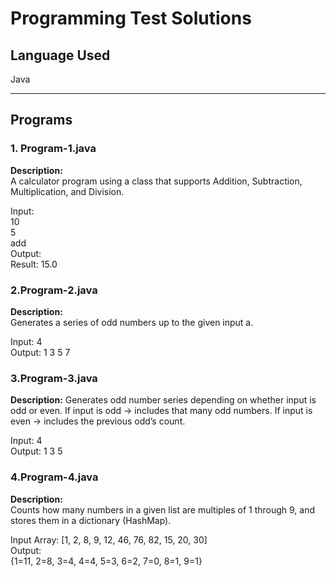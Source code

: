 # Programming Test Solutions

## Language Used
Java  

---

## Programs

### 1. Program-1.java  
**Description:**  
A calculator program using a class that supports Addition, Subtraction, Multiplication, and Division.  

Input:  
10  
5  
add  
Output:  
Result: 15.0


### 2.Program-2.java
**Description:**  
Generates a series of odd numbers up to the given input a.

Input: 4  
Output: 1 3 5 7


### 3.Program-3.java
**Description:** 
Generates odd number series depending on whether input is odd or even.
If input is odd → includes that many odd numbers.
If input is even → includes the previous odd’s count.

Input: 4  
Output: 1 3 5


### 4.Program-4.java
**Description:**  
Counts how many numbers in a given list are multiples of 1 through 9, and stores them in a dictionary (HashMap).

Input Array: [1, 2, 8, 9, 12, 46, 76, 82, 15, 20, 30]  
Output:  
{1=11, 2=8, 3=4, 4=4, 5=3, 6=2, 7=0, 8=1, 9=1}
